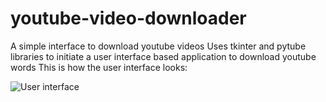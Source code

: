 # youtube-video-downloader
A simple interface to download youtube videos
Uses tkinter and pytube libraries to initiate a user interface based application to download youtube words
This is how the user interface looks:





![User interface](https://user-images.githubusercontent.com/81075927/132038966-1daa68d5-5b2a-4212-ac0a-5e0bf7ce44d5.png)
